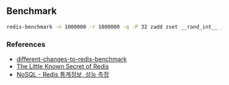 
## Benchmark

```bash
redis-benchmark -n 1000000 -r 1000000 -q -P 32 zadd zset __rand_int__ __rand_int__
```

### References

- [different-changes-to-redis-benchmark](http://grokbase.com/t/gg/redis-db/1388j6whz7/different-changes-to-redis-benchmark)
- [The Little Known Secret of Redis](http://nosql.mypopescu.com/post/16061147078/the-little-known-secret-of-redis)
- [NoSQL - Redis 통계정보, 성능 측정](http://develop.sunshiny.co.kr/1003)
